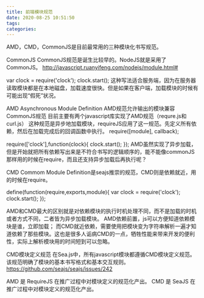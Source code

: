 ```yaml
---
title: 前端模块规范
date: 2020-08-25 10:51:50
tags:
categories:
---
```

AMD，CMD，CommonJS是目前最常用的三种模块化书写规范。

CommonJS
CommonJS规范是诞生比较早的。NodeJS就是采用了CommonJS。
http://javascript.ruanyifeng.com/nodejs/module.html#

var clock = require('clock');
clock.start();
这种写法适合服务端，因为在服务器读取模块都是在本地磁盘，加载速度很快。但是如果在客户端，加载模块的时候有可能出现“假死”状况。


AMD
Asynchronous Module Definition
AMD规范允许输出的模块兼容CommonJS规范
目前主要有两个javascript库实现了AMD规范（requre.js和curl.js）
这种规范是异步地加载模块，requireJS应用了这一规范。先定义所有依赖，然后在加载完成后的回调函数中执行。
require([module], callback);



require(['clock'],function(clock){
    clock.start();
});
AMD虽然实现了异步加载，但是开始就把所有依赖写出来是不符合书写的逻辑顺序的，能不能像commonJS那样用的时候在require，而且还支持异步加载后再执行呢？


CMD
Commom Module Definition是seajs推崇的规范，CMD则是依赖就近，用的时候在require。


define(function(require,exports,module){
    var clock = require('clock');
    clock.start();
});


AMD和CMD最大的区别就是对依赖模块的执行时机处理不同，而不是加载的时机或者方式不同，二者皆为异步加载模块。
AMD依赖前置，js可以方便知道依赖模块是谁，立即加载；
而CMD就近依赖，需要使用把模块变为字符串解析一遍才知道依赖了那些模块。这也是很多人诟病CMD的一点，牺牲性能来带来开发的便利性，实际上解析模块用的时间短到可以忽略。





CMD模块定义规范
在Sea.js中，所有javascript模块都遵循CMD模块定义规范。该规范明确了模块的基本书写格式和基本交互规则。
https://github.com/seajs/seajs/issues/242


AMD 是 RequireJS 在推广过程中对模块定义的规范化产出。
CMD 是 SeaJS 在推广过程中对模块定义的规范化产出。

